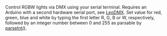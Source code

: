 Control RGBW lights via DMX using your serial terminal. Requires an Arduino with a second hardware serial port, see [LeoDMX](https://github.com/bitfasching/leodmx). Set value for red, green, blue and white by typing the first letter R, G, B or W, respectively, followed by an integer number between 0 and 255 as parsable by [parseInt()](https://www.arduino.cc/en/Reference/parseInt).
